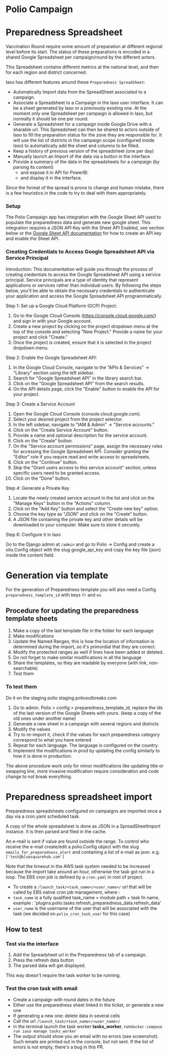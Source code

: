 Polio Campaign
==============

# Preparedness Spreadsheet

Vaccination Round require some amount of preparation at different regional level
before
its start. The status of these preparations is encoded in a shared Google
Spreadsheet per campaign/round by the different actors.

This Spreadsheet contains different metrics at the national level, and then for
each region and district concerned.

Iaso has different features around these `Preparedness SpreadSheet`:

* Automatically Import data from the SpreadSheet associated to a campaign.
* Associate a Spreadsheet to a Campaign in the Iaso user interface. It can be a
  sheet generated by Iaso or a previously existing one. At the moment only one
  Spreadsheet per campaign is allowed in Iaso, but normally it should be one per
  round.
* Generate a Spreadsheet for a campaign inside Google Drive with a sharable url.
  This Spreadsheet can then be shared to actors outside of Iaso to fill the
  preparation status for the zone they are responsible for. It will use the list
  of districts in the campaign scope (configured inside Iaso) to automatically
  add the sheet and columns to be filled.
* Keep a history of previous version of the spreadsheet (one per day)
* Manually launch an Import of the data via a button in the interface
* Provide a summary of the data in the spreadsheets for a campaign (by parsing
  its content)
    - and expose it in API for PowerBI.
    - and display it in the interface.

Since the format of the spread is prone to change and human mistake, there is a
few heuristics in the code to try to deal with them appropriately.

### Setup

The Polio Campaign app has integration with the Google Sheet API used to
populate the preparedness data and generate new google sheet. This integration
requires a JSON API Key with the Sheet API Enabled, see section below or
the  [Google Sheet API documentation](https://developers.google.com/sheets/api)
for how to create an API key and enable the Sheet API.

### Creating Credentials to Access Google Spreadsheet API via Service Principal

Introduction:
This documentation will guide you through the process of creating credentials to
access the Google Spreadsheet API using a service principal. Service principals
are a type of identity that represent applications or services rather than
individual users. By following the steps below, you'll be able to obtain the
necessary credentials to authenticate your application and access the Google
Spreadsheet API programmatically.

Step 1: Set up a Google Cloud Platform (GCP) Project:

1. Go to the Google Cloud Console (https://console.cloud.google.com/) and sign
   in with your Google account.
2. Create a new project by clicking on the project dropdown menu at the top of
   the console and selecting "New Project." Provide a name for your project and
   click "Create."
3. Once the project is created, ensure that it is selected in the project
   dropdown menu.

Step 2: Enable the Google Spreadsheet API:

1. In the Google Cloud Console, navigate to the "APIs & Services" -> "Library"
   section using the left sidebar.
2. Search for "Google Spreadsheet API" in the library search bar.
3. Click on the "Google Spreadsheet API" from the search results.
4. On the API details page, click the "Enable" button to enable the API for your
   project.

Step 3: Create a Service Account

1. Open the Google Cloud Console (console.cloud.google.com).
2. Select your desired project from the project selector.
3. In the left sidebar, navigate to "IAM & Admin" -> "Service accounts."
4. Click on the "Create Service Account" button.
5. Provide a name and optional description for the service account.
6. Click on the "Create" button.
7. On the "Service account permissions" page, assign the necessary roles for
   accessing the Google Spreadsheet API. Consider granting the "Editor" role if
   you require read and write access to spreadsheets.
8. Click on the "Continue" button.
9. Skip the "Grant users access to this service account" section, unless
   specific users need to be granted access.
10. Click on the "Done" button.

Step 4: Generate a Private Key

1. Locate the newly created service account in the list and click on the "Manage
   Keys" button in the "Actions" column.
2. Click on the "Add Key" button and select the "Create new key" option.
3. Choose the key type as "JSON" and click on the "Create" button.
4. A JSON file containing the private key and other details will be downloaded
   to your computer. Make sure to store it securely.

Step 6: Configure it in Iaso

Go to the Django admin at `/admin` and go to Polio -> Config and create a
olio.Config object with the slug google_api_key and copy the key file (json)
inside the content field.

# Generation via template

For the generation of Preparedness template you will also need a
Config `preparedness_template_id` with keys `fr` and `en`.

## Procedure for updating the preparedness template sheets

1. Make a copy of the last template file in the folder for each language
2. Make modifications
3. Update the Named Ranges, this is how the location of information is
   determined during the import, so it's primordial that they are correct.
4. Modify the protected ranges as well if lines have been added or deleted.
5. Do not forget to make similar modifications in all the language
6. Share the templates, so they are readable by everyone (with link,
   non-searchable)
7. Test them

### To test them

Do it on the staging polio staging.poliooutbreaks.com

1. Go to admin. Polio > config > preparedness_template_id, replace the ids of
   the last version of the Google Sheets with yours. (keep a copy of the old
   ones under another name)
2. Generate a new sheet in a campaign with several regions and districts
3. Modify the values
4. Try to re-import it, check if the values for each preparedness category
   correspond to what you have entered
5. Repeat for each language. The language is configured on the country.
6. Implement the modifications in prod by updating the config similarly to how
   it is done in production.

The above procedure work only for minor modifications like updating title or
swapping line, more invasive modification require consideration and code change
to not break everything.


# Preparedness  spreadsheet import
Preparedness spreadsheets configured on campaigns are imported once a day via a cron.yaml scheduled task.

A copy of the whole spreadsheet is done as JSON in a SpreadSheetImport instance. It is then parsed and filed in the cache.

An e-mail is sent if value are found outside the range.
To control who receive the e-mail create/edit a polio.Config object with the slug `emails_for_preparedness_alert` and containing a list of e-mail as json. 
e.g. `['test@bluesquarehub.com']`


Note that the timeout in the AWS task system needed to be increased because the import take around an hour, otherwise the task got run in a loop. The EBS cron job is defined by a `cron.yaml` in root of project.

- To create a `/launch_task/<task_name>/<user_name>/` url that will be called by EBS native cron job management, where : 
- `task_name` is a fully qualified task_name = module path + task fn name, example : 'plugins.polio.tasks.refresh_preparedness_data.refresh_data' 
- `user_name` is the username of the user that will be associated with the task (we decided on  `polio_cron_task_user` for this case)



## How to test

### Test via the interface

1. Add the Spreadsheet url in the Preparedness tab of a campaign.
2. Press the refresh data button
3. The parsed data will get displayed.

This way doesn't require the task worker to be running.

### Test the cron task with email
- Create a campaign with round dates in the future
- Either use the preparedness sheet linked in the ticket, or generate a new one
- If generating a new one: delete data in several cells
- Call the url  `/launch_task/<task_name>/<user_name>/ `
- in the terminal launch the task worker **tasks_worker**, run`docker-compose run iaso manage tasks_worker`
- The output should show you an email with no errors (see screenshot). Such emails are printed out in the console, but not sent. If the list of errors is not empty, there's a bug in this PR.
